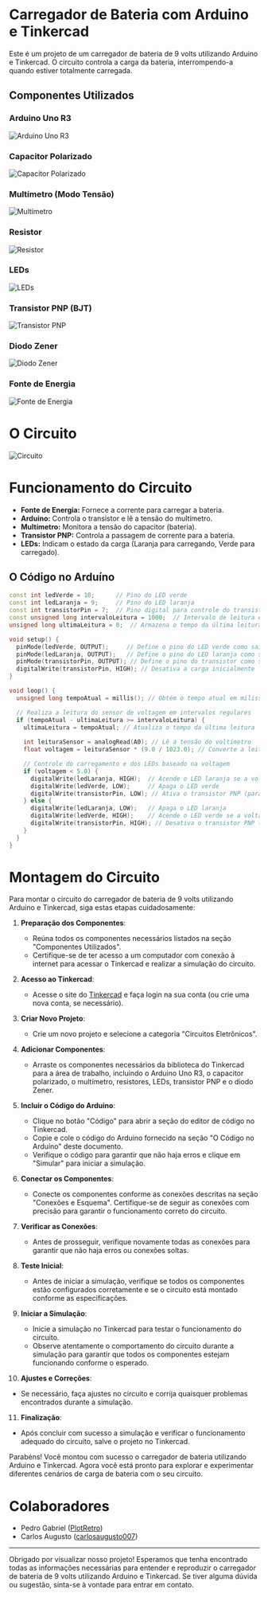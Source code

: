 # Carregador de Bateria com Arduino e Tinkercad
Este é um projeto de um carregador de bateria de 9 volts utilizando Arduino e Tinkercad. O circuito controla a carga da bateria, interrompendo-a quando estiver totalmente carregada.


## Componentes Utilizados

### Arduino Uno R3

![Arduino Uno R3](https://github.com/PlotRetro/Battery-Charger-Arduino/blob/main/assets/images/Arduino_Uno_R3.PNG)

### Capacitor Polarizado

![Capacitor Polarizado](https://github.com/PlotRetro/Battery-Charger-Arduino/blob/main/assets/images/Capacitor_Polarizado.PNG)

### Multímetro (Modo Tensão)

![Multímetro](https://github.com/PlotRetro/Battery-Charger-Arduino/blob/main/assets/images/Multimetro.PNG)

### Resistor

![Resistor](https://github.com/PlotRetro/Battery-Charger-Arduino/blob/main/assets/images/Resistor.PNG)

### LEDs

![LEDs](https://github.com/PlotRetro/Battery-Charger-Arduino/blob/main/assets/images/LEDs.PNG)

### Transistor PNP (BJT)

![Transistor PNP](https://github.com/PlotRetro/Battery-Charger-Arduino/blob/main/assets/images/Transistor_PNP.PNG)

### Diodo Zener

![Diodo Zener](https://github.com/PlotRetro/Battery-Charger-Arduino/blob/main/assets/images/Diodo_Zener.PNG)

### Fonte de Energia

![Fonte de Energia](https://github.com/PlotRetro/Battery-Charger-Arduino/blob/main/assets/images/Fonte_Energia.PNG)

# O Circuito

![Circuito](https://github.com/PlotRetro/Battery-Charger-Arduino/blob/main/assets/images/Circuito.png)


# Funcionamento do Circuito
- **Fonte de Energia:** Fornece a corrente para carregar a bateria.
- **Arduino:** Controla o transistor e lê a tensão do multímetro.
- **Multímetro:** Monitora a tensão do capacitor (bateria).
- **Transistor PNP:** Controla a passagem de corrente para a bateria.
- **LEDs:** Indicam o estado da carga (Laranja para carregando, Verde para carregado).

## O Código no Arduíno

```cpp
const int ledVerde = 10;      // Pino do LED verde
const int ledLaranja = 9;     // Pino do LED laranja
const int transistorPin = 7;  // Pino digital para controle do transistor PNP
const unsigned long intervaloLeitura = 1000;  // Intervalo de leitura em milissegundos
unsigned long ultimaLeitura = 0;  // Armazena o tempo da última leitura

void setup() {
  pinMode(ledVerde, OUTPUT);     // Define o pino do LED verde como saída
  pinMode(ledLaranja, OUTPUT);   // Define o pino do LED laranja como saída
  pinMode(transistorPin, OUTPUT); // Define o pino do transistor como saída
  digitalWrite(transistorPin, HIGH); // Desativa a carga inicialmente
}

void loop() {
  unsigned long tempoAtual = millis(); // Obtém o tempo atual em milissegundos

  // Realiza a leitura do sensor de voltagem em intervalos regulares
  if (tempoAtual - ultimaLeitura >= intervaloLeitura) {
    ultimaLeitura = tempoAtual; // Atualiza o tempo da última leitura
    
    int leituraSensor = analogRead(A0); // Lê a tensão do voltímetro
    float voltagem = leituraSensor * (9.0 / 1023.0); // Converte a leitura para volts (assumindo 9 volts)

    // Controle do carregamento e dos LEDs baseado na voltagem
    if (voltagem < 5.0) {
      digitalWrite(ledLaranja, HIGH);  // Acende o LED laranja se a voltagem estiver abaixo de 5V
      digitalWrite(ledVerde, LOW);     // Apaga o LED verde
      digitalWrite(transistorPin, LOW); // Ativa o transistor PNP (para a carga)
    } else {
      digitalWrite(ledLaranja, LOW);   // Apaga o LED laranja
      digitalWrite(ledVerde, HIGH);    // Acende o LED verde se a voltagem for maior ou igual a 5V
      digitalWrite(transistorPin, HIGH); // Desativa o transistor PNP (interrompe a carga)
    }
  }
}
```

# Montagem do Circuito

Para montar o circuito do carregador de bateria de 9 volts utilizando Arduino e Tinkercad, siga estas etapas cuidadosamente:

1. **Preparação dos Componentes**:
   - Reúna todos os componentes necessários listados na seção "Componentes Utilizados".
   - Certifique-se de ter acesso a um computador com conexão à internet para acessar o Tinkercad e realizar a simulação do circuito.

2. **Acesso ao Tinkercad**:
   - Acesse o site do [Tinkercad](https://www.tinkercad.com/) e faça login na sua conta (ou crie uma nova conta, se necessário).

3. **Criar Novo Projeto**:
   - Crie um novo projeto e selecione a categoria "Circuitos Eletrônicos".

4. **Adicionar Componentes**:
   - Arraste os componentes necessários da biblioteca do Tinkercad para a área de trabalho, incluindo o Arduino Uno R3, o capacitor polarizado, o multímetro, resistores, LEDs, transistor PNP e o diodo Zener.

5. **Incluir o Código do Arduino**:
   - Clique no botão "Código" para abrir a seção do editor de código no Tinkercad.
   - Copie e cole o código do Arduino fornecido na seção "O Código no Arduíno" deste documento.
   - Verifique o código para garantir que não haja erros e clique em "Simular" para iniciar a simulação.

6. **Conectar os Componentes**:
   - Conecte os componentes conforme as conexões descritas na seção "Conexões e Esquema". Certifique-se de seguir as conexões com precisão para garantir o funcionamento correto do circuito.

7. **Verificar as Conexões**:
   - Antes de prosseguir, verifique novamente todas as conexões para garantir que não haja erros ou conexões soltas.

8. **Teste Inicial**:
   - Antes de iniciar a simulação, verifique se todos os componentes estão configurados corretamente e se o circuito está montado conforme as especificações.

9. **Iniciar a Simulação**:
   - Inicie a simulação no Tinkercad para testar o funcionamento do circuito.
   - Observe atentamente o comportamento do circuito durante a simulação para garantir que todos os componentes estejam funcionando conforme o esperado.

10. **Ajustes e Correções**:
   - Se necessário, faça ajustes no circuito e corrija quaisquer problemas encontrados durante a simulação.

11. **Finalização**:
   - Após concluir com sucesso a simulação e verificar o funcionamento adequado do circuito, salve o projeto no Tinkercad.

Parabéns! Você montou com sucesso o carregador de bateria utilizando Arduino e Tinkercad. Agora você está pronto para explorar e experimentar diferentes cenários de carga de bateria com o seu circuito.

# Colaboradores

- Pedro Gabriel ([PlotRetro](https://github.com/PlotRetro))
- Carlos Augusto ([carlosaugusto007](https://github.com/carlosaugusto007))

---

Obrigado por visualizar nosso projeto! Esperamos que tenha encontrado todas as informações necessárias para entender e reproduzir o carregador de bateria de 9 volts utilizando Arduino e Tinkercad. Se tiver alguma dúvida ou sugestão, sinta-se à vontade para entrar em contato.

